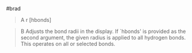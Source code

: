 #brad

>A r [hbonds]

>B Adjusts the bond radii in the display. If `hbonds' is provided as the second argument, the given radius is applied to all hydrogen bonds. This operates on all or selected bonds.
